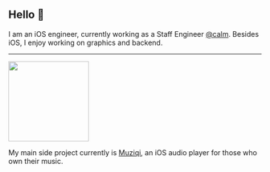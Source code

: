## Hello 👋

I am an iOS engineer, currently working as a Staff Engineer [@calm](https://github.com/calm/).
Besides iOS, I enjoy working on graphics and backend.

---

<img src="https://sakunlabs.com/images/muziqi-icon.png" width=160 />

My main side project currently is [Muziqi](http://sakunlabs.com/muziqi), an iOS audio player for those who own their music.


<!--
**raheelahmad/raheelahmad** is a ✨ _special_ ✨ repository because its `README.md` (this file) appears on your GitHub profile.

Here are some ideas to get you started:

- 🔭 I’m currently working on ...
- 🌱 I’m currently learning ...
- 👯 I’m looking to collaborate on ...
- 🤔 I’m looking for help with ...
- 💬 Ask me about ...
- 📫 How to reach me: ...
- 😄 Pronouns: ...
- ⚡ Fun fact: ...
-->

